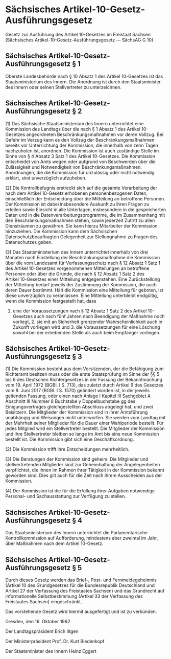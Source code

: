 # Sächsisches Artikel-10-Gesetz-Ausführungsgesetz

Gesetz zur Ausführung des Artikel 10-Gesetzes im Freistaat Sachsen (Sächsisches Artikel-10-Gesetz-Ausführungsgesetz — SächsAG G 10)

## Sächsisches Artikel-10-Gesetz-Ausführungsgesetz § 1 

Oberste Landesbehörde nach § 10 Absatz 1 des Artikel 10-Gesetzes ist das Staatsministerium des Innern. Die Anordnung ist durch den Staatsminister des Innern oder seinen Stellvertreter zu unterzeichnen.


## Sächsisches Artikel-10-Gesetz-Ausführungsgesetz § 2 

(1) Das Sächsische Staatsministerium des Innern unterrichtet eine Kommission des Landtags über die nach § 1 Absatz 1 des Artikel 10-Gesetzes angeordneten Beschränkungsmaßnahmen vor deren Vollzug. Bei Gefahr im Verzug kann es den Vollzug der Beschränkungsmaßnahmen bereits vor Unterrichtung der Kommission, die innerhalb von zehn Tagen nachzuholen ist, anordnen. Die Kommission ist auch zuständige Stelle im Sinne von § 4 Absatz 3 Satz 1 des Artikel 10-Gesetzes. Die Kommission entscheidet von Amts wegen oder aufgrund von Beschwerden über die Zulässigkeit und Notwendigkeit von Beschränkungsmaßnahmen. Anordnungen, die die Kommission für unzulässig oder nicht notwendig erklärt, sind unverzüglich aufzuheben.

(2) Die Kontrollbefugnis erstreckt sich auf die gesamte Verarbeitung der nach dem Artikel 10-Gesetz erhobenen personenbezogenen Daten, einschließlich der Entscheidung über die Mitteilung an betroffene Personen. Der Kommission ist dabei insbesondere Auskunft zu ihren Fragen zu erteilen sowie Einsicht in alle Unterlagen, insbesondere in die gespeicherten Daten und in die Datenverarbeitungsprogramme, die im Zusammenhang mit den Beschränkungsmaßnahmen stehen, sowie jederzeit Zutritt zu allen Diensträumen zu gewähren. Sie kann hierzu Mitarbeiter der Kommission hinzuziehen. Die Kommission kann dem Sächsischen Datenschutzbeauftragten Gelegenheit zur Stellungnahme zu Fragen des Datenschutzes geben.

(3) Das Staatsministerium des Innern unterrichtet innerhalb von drei Monaten nach Einstellung der Beschränkungsmaßnahme die Kommission über die vom Landesamt für Verfassungsschutz nach § 12 Absatz 1 Satz 1 des Artikel 10-Gesetzes vorgenommenen Mitteilungen an betroffene Personen oder über die Gründe, die nach § 12 Absatz 1 Satz 2 des Artikel 10-Gesetzes einer Mitteilung entgegenstehen. Eine Zurückstellung der Mitteilung bedarf jeweils der Zustimmung der Kommission, die auch deren Dauer bestimmt. Hält die Kommission eine Mitteilung für geboten, ist diese unverzüglich zu veranlassen. Eine Mitteilung unterbleibt endgültig, wenn die Kommission festgestellt hat, dass

1. eine der Voraussetzungen nach § 12 Absatz 1 Satz 2 des Artikel 10-Gesetzes auch nach fünf Jahren nach Beendigung der Maßnahme noch vorliegt, 2. sie mit an Sicherheit grenzender Wahrscheinlichkeit auch in Zukunft vorliegen wird und 3. die Voraussetzungen für eine Löschung sowohl bei der erhebenden Stelle als auch beim Empfänger vorliegen. 
## Sächsisches Artikel-10-Gesetz-Ausführungsgesetz § 3 

(1) Die Kommission besteht aus dem Vorsitzenden, der die Befähigung zum Richteramt besitzen muss oder die erste Staatsprüfung im Sinne der §§ 5 bis 6 des Deutschen Richtergesetzes in der Fassung der Bekanntmachung vom 19. April 1972 (BGBl. I S. 713), das zuletzt durch Artikel 9 des Gesetzes vom 8. Juni 2017 (BGBl. I S. 1570) geändert worden ist, in der jeweils geltenden Fassung, oder einen nach Anlage I Kapitel III Sachgebiet A Abschnitt III Nummer 8 Buchstabe y Doppelbuchstabe gg des  Einigungsvertrages gleichgestellten Abschluss abgelegt hat, und zwei Beisitzern. Die Mitglieder der Kommission sind in ihrer Amtsführung unabhängig und Weisungen nicht unterworfen. Sie werden vom Landtag mit der Mehrheit seiner Mitglieder für die Dauer einer Wahlperiode bestellt. Für jedes Mitglied wird ein Stellvertreter bestellt. Die Mitglieder der Kommission und ihre Stellvertreter bleiben so lange im Amt bis eine neue Kommission bestellt ist. Die Kommission gibt sich eine Geschäftsordnung.

(2) Die Kommission trifft ihre Entscheidungen mehrheitlich.

(3) Die Beratungen der Kommission sind geheim. Die Mitglieder und stellvertretenden Mitglieder sind zur Geheimhaltung der Angelegenheiten verpflichtet, die ihnen im Rahmen ihrer Tätigkeit in der Kommission bekannt geworden sind. Dies gilt auch für die Zeit nach ihrem Ausscheiden aus der Kommission.

(4) Der Kommission ist die für die Erfüllung ihrer Aufgaben notwendige Personal- und Sachausstattung zur Verfügung zu stellen.


## Sächsisches Artikel-10-Gesetz-Ausführungsgesetz § 4 

Das Staatsministerium des Innern unterrichtet die Parlamentarische Kontrollkommission auf Aufforderung, mindestens aber zweimal im Jahr, über Maßnahmen nach dem Artikel 10-Gesetz.


## Sächsisches Artikel-10-Gesetz-Ausführungsgesetz § 5 

Durch dieses Gesetz werden das Brief-, Post- und Fernmeldegeheimnis (Artikel 10 des Grundgesetzes für die Bundesrepublik Deutschland und Artikel 27 der Verfassung des Freistaates Sachsen) und das Grundrecht auf informationelle Selbstbestimmung (Artikel 33 der Verfassung des Freistaates Sachsen) eingeschränkt.

Das vorstehende Gesetz wird hiermit ausgefertigt und ist zu verkünden.

Dresden, den 16. Oktober 1992

Der Landtagspräsident 
         Erich Iltgen

Der Ministerpräsident 
         Prof. Dr. Kurt Biedenkopf

Der Staatsminister des Innern 
         Heinz Eggert

